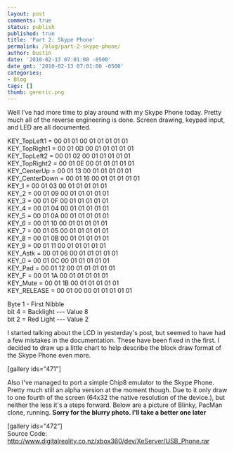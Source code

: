 ```yaml
---
layout: post
comments: true
status: publish
published: true
title: 'Part 2: Skype Phone'
permalink: /blog/part-2-skype-phone/
author: Dustin
date: '2010-02-13 07:01:00 -0500'
date_gmt: '2010-02-13 07:01:00 -0500'
categories:
- Blog
tags: []
thumb: generic.png
---
```

Well I've had more time to play around with my Skype Phone today. Pretty much
all of the reverse engineering is done. Screen drawing, keypad input, and LED
are all documented.

KEY_TopLeft1 = 00 01 01 00 01 01 01 01 01  
KEY_TopRight1 = 00 01 0D 00 01 01 01 01 01  
KEY_TopLeft2 = 00 01 02 00 01 01 01 01 01  
KEY_TopRight2 = 00 01 0E 00 01 01 01 01 01  
KEY_CenterUp = 00 01 13 00 01 01 01 01 01  
KEY_CenterDown = 00 01 16 00 01 01 01 01 01  
KEY_1 = 00 01 03 00 01 01 01 01 01  
KEY_2 = 00 01 09 00 01 01 01 01 01  
KEY_3 = 00 01 0F 00 01 01 01 01 01  
KEY_4 = 00 01 04 00 01 01 01 01 01  
KEY_5 = 00 01 0A 00 01 01 01 01 01  
KEY_6 = 00 01 10 00 01 01 01 01 01  
KEY_7 = 00 01 05 00 01 01 01 01 01  
KEY_8 = 00 01 0B 00 01 01 01 01 01  
KEY_9 = 00 01 11 00 01 01 01 01 01  
KEY_Astk = 00 01 06 00 01 01 01 01 01  
KEY_0 = 00 01 0C 00 01 01 01 01 01  
KEY_Pad = 00 01 12 00 01 01 01 01 01  
KEY_F = 00 01 1A 00 01 01 01 01 01  
KEY_Mute = 00 01 1B 00 01 01 01 01 01  
KEY_RELEASE = 00 01 00 00 01 01 01 01 01

Byte 1 - First Nibble  
bit 4 = Backlight --- Value 8  
bit 2 = Red Light --- Value 2

I started talking about the LCD in yesterday's post, but seemed to have had a
few mistakes in the documentation. These have been fixed in the first. I decided
to draw up a little chart to help describe the block draw format of the Skype
Phone even more.

[gallery ids="471"]

Also I've managed to port a simple Chip8 emulator to the Skype Phone. Pretty
much still an alpha version at the moment though. Due to it only draw to one
fourth of the screen (64x32 the native resolution of the device.), but neither
the less it's a steps forward. Below are a picture of Blinky, PacMan clone,
running. **Sorry for the blurry photo. I'll take a better one later**

[gallery ids="472"]  
Source Code:
http://www.digitalreality.co.nz/xbox360/dev/XeServer/USB_Phone.rar
